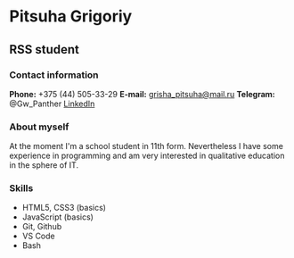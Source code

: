 # Pitsuha Grigoriy #
## RSS student ##
### Contact information ###
**Phone:** +375 (44) 505-33-29
**E-mail:** grisha_pitsuha@mail.ru
**Telegram:** @Gw_Panther
[LinkedIn](https://www.linkedin.com/in/grihory-pitsuha-594611216/)
### About myself ###   
At the moment I'm a school student in 11th form. Nevertheless I have some experience in programming and am very interested in qualitative education in the sphere of IT. 
### Skills ###
- HTML5, CSS3 (basics)
- JavaScript (basics)
- Git, Github
- VS Code
- Bash